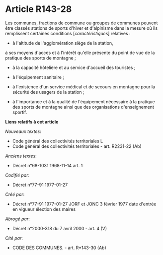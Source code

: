 # Article R143-28

Les communes, fractions de commune ou groupes de communes peuvent être classés stations de sports d'hiver et d'alpinisme dans
la mesure où ils remplissent certaines conditions [*caractéristiques*] relatives : 

- à l'altitude de l'agglomération siège de la station,

à ses moyens d'accès et à l'intérêt qu'elle présente du point de vue de la pratique des sports de montagne ; 

- à la capacité hôtelière et au service d'accueil des touristes ; 

- à l'équipement sanitaire ; 

- à l'existence d'un service médical et de secours en montagne pour la sécurité des usagers de la station ; 

- à l'importance et à la qualité de l'équipement nécessaire à la pratique des sports de montagne ainsi que des organisations
d'enseignement sportif.

**Liens relatifs à cet article**

_Nouveaux textes_:

  - Code général des collectivités territoriales L
  - Code général des collectivités territoriales - art. R2231-22 (Ab)

_Anciens textes_:

  - Décret n°68-1031 1968-11-14 art. 1

_Codifié par_:

  - Décret n°77-91 1977-01-27

_Créé par_:

  - Décret n°77-91 1977-01-27 JORF et JONC 3 février 1977 date d'entrée en vigueur élection des maires

_Abrogé par_:

  - Décret n°2000-318 du 7 avril 2000 - art. 4 (V)

_Cité par_:

  - CODE DES COMMUNES. - art. R*143-30 (Ab)
